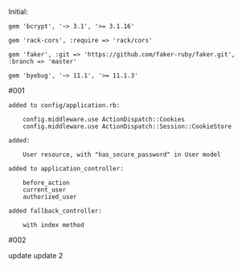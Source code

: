Initial:

    gem 'bcrypt', '~> 3.1', '>= 3.1.16'

    gem 'rack-cors', :require => 'rack/cors'

    gem 'faker', :git => 'https://github.com/faker-ruby/faker.git', :branch => 'master'

    gem 'byebug', '~> 11.1', '>= 11.1.3'

#001 

    added to config/application.rb:

        config.middleware.use ActionDispatch::Cookies
        config.middleware.use ActionDispatch::Session::CookieStore

    added:

        User resource, with "has_secure_password" in User model

    added to application_controller:

        before_action
        current_user
        authorized_user

    added fallback_controller:

        with index method

#002

update
update 2